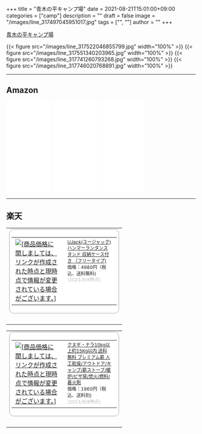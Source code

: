 ﻿+++
title = "青木の平キャンプ場"
date = 2021-08-21T15:01:00+09:00
categories = ["camp"]
description = ""
draft = false
image = "/images/line_317497045951017.jpg"
tags = ["", ""]
author = ""
+++


[青木の平キャンプ場](http://dryfly.life.coocan.jp/)

{{< figure src="/images/line_317522046855799.jpg" width="100%" >}}
{{< figure src="/images/line_317551340203965.jpg" width="100%" >}}
{{< figure src="/images/line_317741260793268.jpg" width="100%" >}}
{{< figure src="/images/line_317746020768891.jpg" width="100%" >}}

---

## Amazon

<iframe style="width:120px;height:240px;" marginwidth="0" marginheight="0" scrolling="no" frameborder="0" src="//rcm-fe.amazon-adsystem.com/e/cm?lt1=_blank&bc1=000000&IS2=1&bg1=FFFFFF&fc1=000000&lc1=0000FF&t=yokochi-22&language=ja_JP&o=9&p=8&l=as4&m=amazon&f=ifr&ref=as_ss_li_til&asins=B07TDC353X&linkId=c267378b25df9f1e1d3560d3a3a920c0"></iframe>

<iframe style="width:120px;height:240px;" marginwidth="0" marginheight="0" scrolling="no" frameborder="0" src="//rcm-fe.amazon-adsystem.com/e/cm?lt1=_blank&bc1=000000&IS2=1&bg1=FFFFFF&fc1=000000&lc1=0000FF&t=yokochi-22&language=ja_JP&o=9&p=8&l=as4&m=amazon&f=ifr&ref=as_ss_li_til&asins=B01N6RUPS8&linkId=bc40e0a07f3b1de281ce54783eed423c"></iframe>

<iframe style="width:120px;height:240px;" marginwidth="0" marginheight="0" scrolling="no" frameborder="0" src="//rcm-fe.amazon-adsystem.com/e/cm?lt1=_blank&bc1=000000&IS2=1&bg1=FFFFFF&fc1=000000&lc1=0000FF&t=yokochi-22&language=ja_JP&o=9&p=8&l=as4&m=amazon&f=ifr&ref=as_ss_li_til&asins=B00I03IDX0&linkId=15e6b4bb05158ed0c22b1de51e22ba5d"></iframe>

---

## 楽天

<table border="0" cellpadding="0" cellspacing="0"><tr><td><div style="border:1px solid #95a5a6;border-radius:.75rem;background-color:#FFFFFF;width:280px;margin:0px;padding:5px;text-align:center;overflow:hidden;"><table><tr><td style="width:128px"><a href="https://hb.afl.rakuten.co.jp/ichiba/21647014.4aee2ef6.21647015.c864b316/?pc=https%3A%2F%2Fitem.rakuten.co.jp%2Fujack-online%2F4589654911017%2F&link_type=picttext&ut=eyJwYWdlIjoiaXRlbSIsInR5cGUiOiJwaWN0dGV4dCIsInNpemUiOiIxMjh4MTI4IiwibmFtIjoxLCJuYW1wIjoicmlnaHQiLCJjb20iOjEsImNvbXAiOiJkb3duIiwicHJpY2UiOjEsImJvciI6MSwiY29sIjoxLCJiYnRuIjoxLCJwcm9kIjowLCJhbXAiOmZhbHNlfQ%3D%3D" target="_blank" rel="nofollow sponsored noopener" style="word-wrap:break-word;"  ><img src="https://hbb.afl.rakuten.co.jp/hgb/21647014.4aee2ef6.21647015.c864b316/?me_id=1336675&item_id=10000036&pc=https%3A%2F%2Fthumbnail.image.rakuten.co.jp%2F%400_mall%2Fujack-online%2Fcabinet%2F05387398%2F05856693%2Fimgrc0073873145.jpg%3F_ex%3D128x128&s=128x128&t=picttext" border="0" style="margin:2px" alt="[商品価格に関しましては、リンクが作成された時点と現時点で情報が変更されている場合がございます。]" title="[商品価格に関しましては、リンクが作成された時点と現時点で情報が変更されている場合がございます。]"></a></td><td style="vertical-align:top;width:136px;"><p style="font-size:12px;line-height:1.4em;text-align:left;margin:0px;padding:2px 6px;word-wrap:break-word"><a href="https://hb.afl.rakuten.co.jp/ichiba/21647014.4aee2ef6.21647015.c864b316/?pc=https%3A%2F%2Fitem.rakuten.co.jp%2Fujack-online%2F4589654911017%2F&link_type=picttext&ut=eyJwYWdlIjoiaXRlbSIsInR5cGUiOiJwaWN0dGV4dCIsInNpemUiOiIxMjh4MTI4IiwibmFtIjoxLCJuYW1wIjoicmlnaHQiLCJjb20iOjEsImNvbXAiOiJkb3duIiwicHJpY2UiOjEsImJvciI6MSwiY29sIjoxLCJiYnRuIjoxLCJwcm9kIjowLCJhbXAiOmZhbHNlfQ%3D%3D" target="_blank" rel="nofollow sponsored noopener" style="word-wrap:break-word;"  >UJack(ユージャック) ハンマーランタンスタンド 収納ケース付き （フリータイプ)</a><br><span >価格：4980円（税込、送料無料)</span> <span style="color:#BBB">(2021/9/8時点)</span></p></td></tr></table></div><br><p style="color:#000000;font-size:12px;line-height:1.4em;margin:5px;word-wrap:break-word"></p></td></tr></table>

<table border="0" cellpadding="0" cellspacing="0"><tr><td><div style="border:1px solid #95a5a6;border-radius:.75rem;background-color:#FFFFFF;width:280px;margin:0px;padding:5px;text-align:center;overflow:hidden;"><table><tr><td style="width:128px"><a href="https://hb.afl.rakuten.co.jp/ichiba/216485f3.16629ff8.216485f4.6362bc70/?pc=https%3A%2F%2Fitem.rakuten.co.jp%2Ftreeworld%2Fkunugi_1%2F&link_type=picttext&ut=eyJwYWdlIjoiaXRlbSIsInR5cGUiOiJwaWN0dGV4dCIsInNpemUiOiIxMjh4MTI4IiwibmFtIjoxLCJuYW1wIjoicmlnaHQiLCJjb20iOjEsImNvbXAiOiJkb3duIiwicHJpY2UiOjEsImJvciI6MSwiY29sIjoxLCJiYnRuIjoxLCJwcm9kIjowLCJhbXAiOmZhbHNlfQ%3D%3D" target="_blank" rel="nofollow sponsored noopener" style="word-wrap:break-word;"  ><img src="https://hbb.afl.rakuten.co.jp/hgb/216485f3.16629ff8.216485f4.6362bc70/?me_id=1317119&item_id=10000000&pc=https%3A%2F%2Fthumbnail.image.rakuten.co.jp%2F%400_mall%2Ftreeworld%2Fcabinet%2Fshohin01%2Fkunugi_nara_10.jpg%3F_ex%3D128x128&s=128x128&t=picttext" border="0" style="margin:2px" alt="[商品価格に関しましては、リンクが作成された時点と現時点で情報が変更されている場合がございます。]" title="[商品価格に関しましては、リンクが作成された時点と現時点で情報が変更されている場合がございます。]"></a></td><td style="vertical-align:top;width:136px;"><p style="font-size:12px;line-height:1.4em;text-align:left;margin:0px;padding:2px 6px;word-wrap:break-word"><a href="https://hb.afl.rakuten.co.jp/ichiba/216485f3.16629ff8.216485f4.6362bc70/?pc=https%3A%2F%2Fitem.rakuten.co.jp%2Ftreeworld%2Fkunugi_1%2F&link_type=picttext&ut=eyJwYWdlIjoiaXRlbSIsInR5cGUiOiJwaWN0dGV4dCIsInNpemUiOiIxMjh4MTI4IiwibmFtIjoxLCJuYW1wIjoicmlnaHQiLCJjb20iOjEsImNvbXAiOiJkb3duIiwicHJpY2UiOjEsImJvciI6MSwiY29sIjoxLCJiYnRuIjoxLCJwcm9kIjowLCJhbXAiOmZhbHNlfQ%3D%3D" target="_blank" rel="nofollow sponsored noopener" style="word-wrap:break-word;"  >クヌギ・ナラ10kg以上約15Kg以内 送料無料 プレミアム薪 人工乾燥/アウトドア/キャンプ/薪ストーブ/暖炉/ピザ窯/焚火/燃料/着火剤</a><br><span >価格：1960円（税込、送料別)</span> <span style="color:#BBB">(2021/9/8時点)</span></p></td></tr></table></div><br><p style="color:#000000;font-size:12px;line-height:1.4em;margin:5px;word-wrap:break-word"></p></td></tr></table>